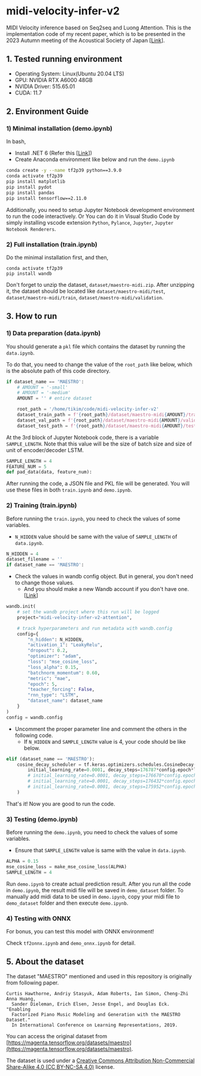 # midi-velocity-infer-v2

MIDI Velocity inference based on Seq2seq and Luong Attention.
This is the implementation code of my recent paper, which is to be presented in the 2023 Autumn meeting of the Acoustical Society of Japan [[Link](https://acoustics.jp/annualmeeting/past-meetings/)].

## 1. Tested running environment

- Operating System: Linux(Ubuntu 20.04 LTS)
- GPU: NVIDIA RTX A6000 48GB
- NVIDIA Driver: 515.65.01
- CUDA: 11.7

## 2. Environment Guide

### 1) Minimal installation (demo.ipynb)

In bash,

- Install .NET 6 (Refer this [[Link](https://docs.microsoft.com/ko-kr/dotnet/core/install/linux-ubuntu)])
- Create Anaconda environment like below and run the `demo.ipynb`

```bash
conda create -y --name tf2p39 python==3.9.0
conda activate tf2p39
pip install matplotlib
pip install pydot
pip install pandas
pip install tensorflow==2.11.0
```

Additionally, you need to setup Jupyter Notebook development environment to run the code interactively.
Or You can do it in Visual Studio Code by simply installing vscode extension `Python`, `Pylance`, `Jupyter`, `Jupyter Notebook Renderers`.

### 2) Full installation (train.ipynb)

Do the minimal installation first, and then,

```
conda activate tf2p39
pip install wandb
```

Don't forget to unzip the dataset, `dataset/maestro-midi.zip`. After unzipping it, the dataset should be located like `dataset/maestro-midi/test`, `dataset/maestro-midi/train`, `dataset/maestro-midi/validation`.

## 3. How to run

### 1) Data preparation (data.ipynb)

You should generate a `pkl` file which contains the dataset by running the `data.ipynb`.

To do that, you need to change the value of the `root_path` like below, which is the absolute path of this code directory.

```Python
if dataset_name == 'MAESTRO':
    # AMOUNT = '-small'
    # AMOUNT = '-medium'
    AMOUNT = '' # entire dataset

    root_path = '/home/tikim/code/midi-velocity-infer-v2'
    dataset_train_path = f'{root_path}/dataset/maestro-midi{AMOUNT}/train'
    dataset_val_path = f'{root_path}/dataset/maestro-midi{AMOUNT}/validation'
    dataset_test_path = f'{root_path}/dataset/maestro-midi{AMOUNT}/test'
```

At the 3rd block of Jupyter Notebook code, there is a variable `SAMPLE_LENGTH`. Note that this value will be the size of batch size and size of unit of encoder/decoder LSTM.

```python
SAMPLE_LENGTH = 4
FEATURE_NUM = 5
def pad_data(data, feature_num):
```

After running the code, a JSON file and PKL file will be generated. You will use these files in both `train.ipynb` and `demo.ipynb`.

### 2) Training (train.ipynb)

Before running the `train.ipynb`, you need to check the values of some variables.

* `N_HIDDEN` value should be same with the value of `SAMPLE_LENGTH` of `data.ipynb`.

```python
N_HIDDEN = 4
dataset_filename = ''
if dataset_name == 'MAESTRO':
```

* Check the values in wandb config object. But in general, you don't need to change those values.
  * And you should make a new Wandb account if you don't have one. [[Link](https://wandb.ai/)]

```python
wandb.init(
    # set the wandb project where this run will be logged
    project="midi-velocity-infer-v2-attention",

    # track hyperparameters and run metadata with wandb.config
    config={
        "n_hidden": N_HIDDEN,
        "activation_1": "LeakyRelu",
        "dropout": 0.2,
        "optimizer": "adam",
        "loss": "mse_cosine_loss",
        "loss_alpha": 0.15,
        "batchnorm_momentum": 0.60,
        "metric": "mae",
        "epoch": 5,
        "teacher_forcing": False,
        "rnn_type": "LSTM",
        "dataset_name": dataset_name
    }
)
config = wandb.config
```

* Uncomment the proper parameter line and comment the others in the following code.
  * If `N_HIDDEN` and `SAMPLE_LENGTH` value is 4, your code should be like below.

```python
elif (dataset_name == 'MAESTRO'):
    cosine_decay_scheduler = tf.keras.optimizers.schedules.CosineDecay(
        initial_learning_rate=0.0001, decay_steps=176787*config.epoch*lr_decay_alpha, alpha=0.001 # MAESTRO full len4
        # initial_learning_rate=0.0001, decay_steps=176670*config.epoch*lr_decay_alpha, alpha=0.001 # MAESTRO full len8
        # initial_learning_rate=0.0001, decay_steps=176432*config.epoch*lr_decay_alpha, alpha=0.001 # MAESTRO full len16
        # initial_learning_rate=0.0001, decay_steps=175952*config.epoch*lr_decay_alpha, alpha=0.001 # MAESTRO full len32
    )
```

That's it! Now you are good to run the code.

### 3) Testing (demo.ipynb)

Before running the `demo.ipynb`, you need to check the values of some variables.

* Ensure that `SAMPLE_LENGTH` value is same with the value in `data.ipynb`.

```python
ALPHA = 0.15
mse_cosine_loss = make_mse_cosine_loss(ALPHA)
SAMPLE_LENGTH = 4
```

Run `demo.ipynb` to create actual prediction result.
After you run all the code in `demo.ipynb`, the result midi file will be saved in `demo_dataset` folder.
To manually add midi data to be used in `demo.ipynb`, copy your midi file to `demo_dataset` folder and then execute `demo.ipynb`.

### 4) Testing with ONNX

For bonus, you can test this model with ONNX environment!

Check `tf2onnx.ipynb` and `demo_onnx.ipynb` for detail.

## 5. About the dataset

The dataset "MAESTRO" mentioned and used in this repository is originally from following paper.

```
Curtis Hawthorne, Andriy Stasyuk, Adam Roberts, Ian Simon, Cheng-Zhi Anna Huang,
  Sander Dieleman, Erich Elsen, Jesse Engel, and Douglas Eck. "Enabling
  Factorized Piano Music Modeling and Generation with the MAESTRO Dataset."
  In International Conference on Learning Representations, 2019.
```

You can access the original dataset from [https://magenta.tensorflow.org/datasets/maestro](https://magenta.tensorflow.org/datasets/maestro).

The dataset is used under a [Creative Commons Attribution Non-Commercial Share-Alike 4.0 (CC BY-NC-SA 4.0)](https://creativecommons.org/licenses/by-nc-sa/4.0/) license.
